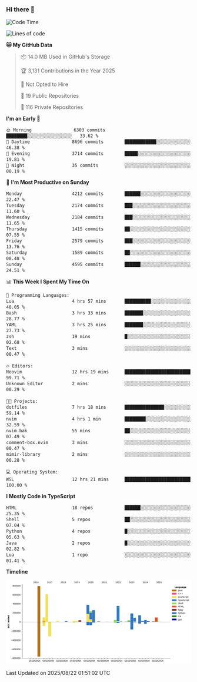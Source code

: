 ### Hi there 👋

<!--
**Clumsy-Coder/Clumsy-Coder** is a ✨ _special_ ✨ repository because its `README.md` (this file) appears on your GitHub profile.

Here are some ideas to get you started:

- 🔭 I’m currently working on ...
- 🌱 I’m currently learning ...
- 👯 I’m looking to collaborate on ...
- 🤔 I’m looking for help with ...
- 💬 Ask me about ...
- 📫 How to reach me: ...
- 😄 Pronouns: ...
- ⚡ Fun fact: ...
-->

<!-- anmol098/waka-readme-stats -->
<!--START_SECTION:waka-->
![Code Time](http://img.shields.io/badge/Code%20Time-1%2C324%20hrs%2040%20mins-blue)

![Lines of code](https://img.shields.io/badge/From%20Hello%20World%20I%27ve%20Written-3.5%20million%20lines%20of%20code-blue)

**🐱 My GitHub Data** 

> 📦 14.0 MB Used in GitHub's Storage 
 > 
> 🏆 3,131 Contributions in the Year 2025
 > 
> 🚫 Not Opted to Hire
 > 
> 📜 19 Public Repositories 
 > 
> 🔑 116 Private Repositories 
 > 
**I'm an Early 🐤** 

```text
🌞 Morning                6303 commits        ████████░░░░░░░░░░░░░░░░░   33.62 % 
🌆 Daytime                8696 commits        ████████████░░░░░░░░░░░░░   46.38 % 
🌃 Evening                3714 commits        █████░░░░░░░░░░░░░░░░░░░░   19.81 % 
🌙 Night                  35 commits          ░░░░░░░░░░░░░░░░░░░░░░░░░   00.19 % 
```
📅 **I'm Most Productive on Sunday** 

```text
Monday                   4212 commits        ██████░░░░░░░░░░░░░░░░░░░   22.47 % 
Tuesday                  2174 commits        ███░░░░░░░░░░░░░░░░░░░░░░   11.60 % 
Wednesday                2184 commits        ███░░░░░░░░░░░░░░░░░░░░░░   11.65 % 
Thursday                 1415 commits        ██░░░░░░░░░░░░░░░░░░░░░░░   07.55 % 
Friday                   2579 commits        ███░░░░░░░░░░░░░░░░░░░░░░   13.76 % 
Saturday                 1589 commits        ██░░░░░░░░░░░░░░░░░░░░░░░   08.48 % 
Sunday                   4595 commits        ██████░░░░░░░░░░░░░░░░░░░   24.51 % 
```


📊 **This Week I Spent My Time On** 

```text
💬 Programming Languages: 
Lua                      4 hrs 57 mins       ██████████░░░░░░░░░░░░░░░   40.05 % 
Bash                     3 hrs 33 mins       ███████░░░░░░░░░░░░░░░░░░   28.77 % 
YAML                     3 hrs 25 mins       ███████░░░░░░░░░░░░░░░░░░   27.73 % 
zsh                      19 mins             █░░░░░░░░░░░░░░░░░░░░░░░░   02.68 % 
Text                     3 mins              ░░░░░░░░░░░░░░░░░░░░░░░░░   00.47 % 

🔥 Editors: 
Neovim                   12 hrs 19 mins      █████████████████████████   99.71 % 
Unknown Editor           2 mins              ░░░░░░░░░░░░░░░░░░░░░░░░░   00.29 % 

🐱‍💻 Projects: 
dotfiles                 7 hrs 18 mins       ███████████████░░░░░░░░░░   59.14 % 
nvim                     4 hrs 1 min         ████████░░░░░░░░░░░░░░░░░   32.59 % 
nvim.bak                 55 mins             ██░░░░░░░░░░░░░░░░░░░░░░░   07.49 % 
comment-box.nvim         3 mins              ░░░░░░░░░░░░░░░░░░░░░░░░░   00.47 % 
mimir-library            2 mins              ░░░░░░░░░░░░░░░░░░░░░░░░░   00.28 % 

💻 Operating System: 
WSL                      12 hrs 21 mins      █████████████████████████   100.00 % 
```

**I Mostly Code in TypeScript** 

```text
HTML                     18 repos            ██████░░░░░░░░░░░░░░░░░░░   25.35 % 
Shell                    5 repos             ██░░░░░░░░░░░░░░░░░░░░░░░   07.04 % 
Python                   4 repos             █░░░░░░░░░░░░░░░░░░░░░░░░   05.63 % 
Java                     2 repos             █░░░░░░░░░░░░░░░░░░░░░░░░   02.82 % 
Lua                      1 repo              ░░░░░░░░░░░░░░░░░░░░░░░░░   01.41 % 
```



**Timeline**

![Lines of Code chart](https://raw.githubusercontent.com/Clumsy-Coder/Clumsy-Coder/main/assets/bar_graph.png)


 Last Updated on 2025/08/22 01:51:02 UTC
<!--END_SECTION:waka-->
